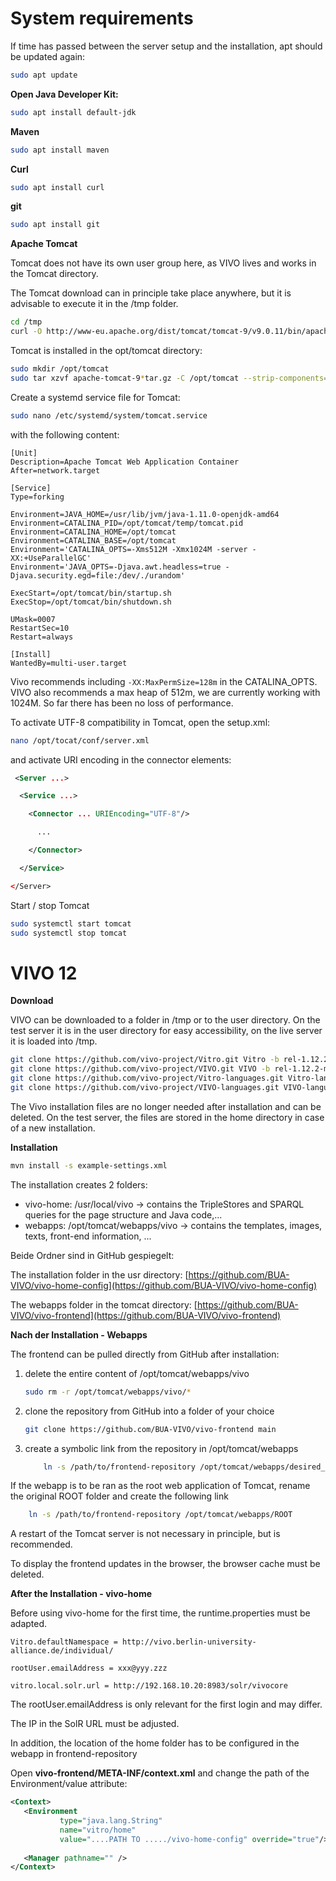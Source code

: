 # System requirements

If time has passed between the server setup and the installation, apt should be updated again:

```sh
sudo apt update
```

**Open Java Developer Kit:**

```sh
sudo apt install default-jdk
```

**Maven**

```sh
sudo apt install maven
```

**Curl**

```sh
sudo apt install curl
```

**git**

```sh
sudo apt install git
```

**Apache Tomcat**

Tomcat does not have its own user group here, as VIVO lives and works in the Tomcat directory.

The Tomcat download can in principle take place anywhere, but it is advisable to execute it in the /tmp folder.

```sh
cd /tmp
curl -O http://www-eu.apache.org/dist/tomcat/tomcat-9/v9.0.11/bin/apache-tomcat-9.0.11.tar.gz
```

Tomcat is installed in the opt/tomcat directory:

```sh
sudo mkdir /opt/tomcat
sudo tar xzvf apache-tomcat-9*tar.gz -C /opt/tomcat --strip-components=1
```

Create a systemd service file for Tomcat:

```sh
sudo nano /etc/systemd/system/tomcat.service
```

with the following content:

```text
[Unit]
Description=Apache Tomcat Web Application Container
After=network.target

[Service]
Type=forking

Environment=JAVA_HOME=/usr/lib/jvm/java-1.11.0-openjdk-amd64
Environment=CATALINA_PID=/opt/tomcat/temp/tomcat.pid
Environment=CATALINA_HOME=/opt/tomcat
Environment=CATALINA_BASE=/opt/tomcat
Environment='CATALINA_OPTS=-Xms512M -Xmx1024M -server -XX:+UseParallelGC'
Environment='JAVA_OPTS=-Djava.awt.headless=true -Djava.security.egd=file:/dev/./urandom'

ExecStart=/opt/tomcat/bin/startup.sh
ExecStop=/opt/tomcat/bin/shutdown.sh

UMask=0007
RestartSec=10
Restart=always

[Install]
WantedBy=multi-user.target
```

Vivo recommends including `-XX:MaxPermSize=128m` in the CATALINA\_OPTS. VIVO also recommends a max heap of 512m, we are currently working with 1024M. So far there has been no loss of performance.

To activate UTF-8 compatibility in Tomcat, open the setup.xml:

```sh
nano /opt/tocat/conf/server.xml
```

and activate URI encoding in the connector elements:

```xml
 <Server ...>

  <Service ...>

    <Connector ... URIEncoding="UTF-8"/>

      ...

    </Connector>

  </Service>

</Server> 
```

Start / stop Tomcat

```sh
sudo systemctl start tomcat
sudo systemctl stop tomcat
```

# **VIVO 12**

**Download**

VIVO can be downloaded to a folder in /tmp or to the user directory. On the test server it is in the user directory for easy accessibility, on the live server it is loaded into /tmp.

```sh
git clone https://github.com/vivo-project/Vitro.git Vitro -b rel-1.12.2-maint
git clone https://github.com/vivo-project/VIVO.git VIVO -b rel-1.12.2-maint
git clone https://github.com/vivo-project/Vitro-languages.git Vitro-languages -b rel-1.12.2-maint 
git clone https://github.com/vivo-project/VIVO-languages.git VIVO-languages -b rel-1.12.2-maint 
```

The Vivo installation files are no longer needed after installation and can be deleted. On the test server, the files are stored in the home directory in case of a new installation.

**Installation**

```sh
mvn install -s example-settings.xml
```

The installation creates 2 folders:

*   vivo-home: /usr/local/vivo -&gt; contains the TripleStores and SPARQL queries for the page structure and Java code,...
*   webapps: /opt/tomcat/webapps/vivo -&gt; contains the templates, images, texts, front-end information, ...

Beide Ordner sind in GitHub gespiegelt:

The installation folder in the usr directory: [https://github.com/BUA-VIVO/vivo-home-config](https://github.com/BUA-VIVO/vivo-home-config)

The webapps folder in the tomcat directory: [https://github.com/BUA-VIVO/vivo-frontend](https://github.com/BUA-VIVO/vivo-frontend)

**Nach der Installation - Webapps**

The frontend can be pulled directly from GitHub after installation:

1.  delete the entire content of /opt/tomcat/webapps/vivo

	```sh
	sudo rm -r /opt/tomcat/webapps/vivo/*
	```

2.  clone the repository from GitHub into a folder of your choice

	```sh
	git clone https://github.com/BUA-VIVO/vivo-frontend main
	```
3. create a symbolic link from the repository in /opt/tomcat/webapps

	```sh
		ln -s /path/to/frontend-repository /opt/tomcat/webapps/desired_name_of_webapp
	```
	
If the webapp is to be ran as the root web application of Tomcat, rename the original ROOT folder and create the following link

```sh
	ln -s /path/to/frontend-repository /opt/tomcat/webapps/ROOT
```
	

A restart of the Tomcat server is not necessary in principle, but is recommended.

To display the frontend updates in the browser, the browser cache must be deleted.


**After the Installation - vivo-home**

Before using vivo-home for the first time, the runtime.properties must be adapted.


```text
Vitro.defaultNamespace = http://vivo.berlin-university-alliance.de/individual/

rootUser.emailAddress = xxx@yyy.zzz

vitro.local.solr.url = http://192.168.10.20:8983/solr/vivocore
```

The rootUser.emailAddress is only relevant for the first login and may differ.

The IP in the SolR URL must be adjusted. 

In addition, the location of the home folder has to be configured in the webapp in frontend-repository

Open **vivo-frontend/META-INF/context.xml** and
change the path of the Environment/value attribute:

```xml
<Context>
   <Environment
           type="java.lang.String"
           name="vitro/home"
           value="....PATH TO ...../vivo-home-config" override="true"/>
           
   <Manager pathname="" />
</Context>
```
